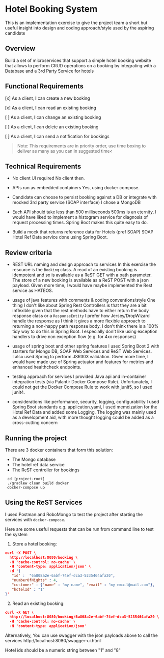 # Hotel Booking System

This is an implementation exercise  to give the project team a short but useful insight into design and coding approach/style used by the aspiring candidate

## Overview
Build a set of microservices that support a simple hotel booking website that allows to perform CRUD operations on a booking by integrating with a Database and a 3rd Party Service for hotels

## Functional Requirements
 [x] As a client, I can create a new booking
 
 [x] As a client, I can read an existing booking
 
 [ ] As a client, I can change an existing booking
 
 [ ] As a client, I can delete an existing booking
 
 [ ] As a client, I can send a notification for bookings
 
> Note: This requirements are in priority order, use time boxing to deliver as many as you can in suggested time<

## Technical Requirements
- No client UI required
No client then.

- APIs run as embedded containers
Yes, using docker compose.

- Candidate can choose to persist booking against a DB or integrate with mocked 3rd party service (SOAP interface)
I chose a MongoDB

- Each API should take less than 500 milliseconds
500ms is an eternity, I would have liked to implement a histogram service for diagnosis of request 
processing times.  Spring Boot makes this quite easy to do.

- Build a mock that returns reference data for Hotels (pref SOAP)
SOAP Hotel Ref Data service done using Spring Boot.


## Review criteria
- REST URL naming and design approach to services
In this exercise the resource is the `Booking` class.  A read of an existing booking is idempotent
and so is available as a ReST GET with a path parameter.  
The store of a new booking is available as a ReST POST with a json payload.
Given more time, I would have maybe implemented the Rest service as HATEOS.

- usage of java features with comments & coding conventions/style
One thing I don't like about Spring Rest Controllers is that they are a bit inflexible given
that the rest methods have to either return the body response class or a `ResponseEntity`  I prefer
how Jersey/DropWizard handle the response as I think it gives a more flexible approach to returning
a non-happy path response body.  I don't think there is a 100% tidy way to do this in Spring Boot.
I especially don't like using exception handlers to drive non exception flow (e.g. for 4xx responses) 

- usage of spring boot and other spring features
I used Spring Boot 2 with starters for Mongo DB, SOAP Web Services and ReST Web Services.  
I also used Spring to perform JSR303 validation.  Given more time, I would have made use 
of Spring actuator and features for metrics and enhanced healthcheck endpoints.

- testing approach for services
I provided Java api and in-container integration tests (via Palantir Docker Compose Rule).
Unfortunately, I could not get the Docker Compose Rule to work with junit5, so I used junit4.

- considerations like performance, security, logging, configurability
I used Spring Boot standards e.g. application.yaml, I used memoization for the Hotel Ref Data and added some Logging.
The logging was mainly used as a development aid, with more thought logging could be added as a 
cross-cutting concern

## Running the project
There are 3 docker containers that form this solution:
 * The Mongo database
 * The hotel ref data service
 * The ReST controller for bookings
```
 cd [project-root]
 ./gradlew clean build docker
 docker-compose up
```

## Using the ReST Services
I used Postman and RoboMongo to test the project after starting the services with `docker-compose`.

Here are some useful requests that can be run from command line to test the system

 1. Store a hotel booking:
 ```json
 curl -X POST \
   http://localhost:8080/booking \
   -H 'cache-control: no-cache' \
   -H 'content-type: application/json' \
   -d '{
 	"id" :  "6a808a2e-6abf-74ef-dca3-5235464afa20",
 	"numberOfNights" : 4,
 	"customer" : {"name" : "my name", "email" : "my-email@mail.com"},
 	"hotelId" : "1"
 }'
 ```
 
 2. Read an existing booking
 ```json
 curl -X GET \
   http://localhost:8080/booking/6a808a2e-6abf-74ef-dca3-5235464afa20 \
   -H 'cache-control: no-cache' \
   -H 'content-type: application/json' 
 ```
 
 Alternatively, You can use swagger with the json payloads above to call the services
 http://localhost:8080/swagger-ui.html
 
 Hotel ids should be a numeric string between "1" and "8"
 
